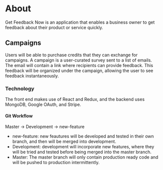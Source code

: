 # About

Get Feedback Now is an application that enables a business owner to get feedback about their product or service quickly.

## Campaigns

Users will be able to purchase credits that they can exchange for campaigns. A campaign is a user-curated survey sent to a list of emails. The email will contain a link where recipients can provide feedback. This feedback will be organized under the campaign, allowing the user to see feedback instantaneously.

### Technology

The front end makes use of React and Redux, and the backend uses MongoDB, Google OAuth, and Stripe.

#### Git Workflow

Master -> Development -> new-feature

- new-feature: new feautures will be developed and tested in their own branch, and then will be merged into development.
- Development: development will incorporate new features, where they will be tried and tested before being merged into the master branch.
- Master: The master branch will only contain production ready code and will be pushed to production intermittently.